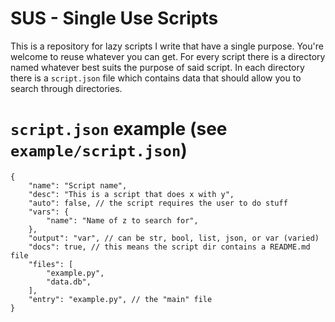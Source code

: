 # SUS - Single Use Scripts

This is a repository for lazy scripts I write that have a single purpose. You're welcome to reuse whatever you can get. For every script there is a directory named whatever best suits the purpose of said script. In each directory there is a `script.json` file which contains data that should allow you to search through directories. 

# `script.json` example (see `example/script.json`)
```
{
    "name": "Script name",
    "desc": "This is a script that does x with y",
    "auto": false, // the script requires the user to do stuff
    "vars": {
        "name": "Name of z to search for",
    },
    "output": "var", // can be str, bool, list, json, or var (varied)
    "docs": true, // this means the script dir contains a README.md file
    "files": [
        "example.py",
        "data.db",
    ],
    "entry": "example.py", // the "main" file
}
```